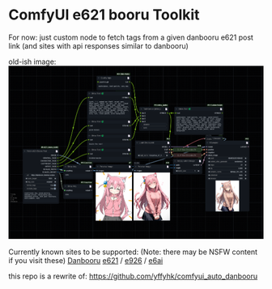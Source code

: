 # ComfyUI e621 booru Toolkit

For now: just custom node to fetch tags from a given danbooru e621 post link (and sites with api responses similar to danbooru)


old-ish image:
![workflow image](./workflow.png)

Currently known sites to be supported:
(Note: there may be NSFW content if you visit these)
[Danbooru](https://danbooru.donmai.us)
[e621](https://e621.net/) / [e926](https://e926.net/) / [e6ai](https://e6ai.net)

this repo is a rewrite of: https://github.com/yffyhk/comfyui_auto_danbooru